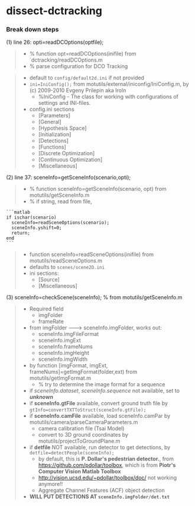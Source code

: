 # dissect-dctracking

### 

### Break down steps
(1) line 26: opti=readDCOptions(optfile);
> - % function opt=readDCOptions(inifile) from `dctracking/readDCOptions.m
> - % parse configuration for DCO Tracking

> - default to `config/default2d.ini` if not provided
> - `ini=IniConfig();` from motutils/external/iniconfig/IniConfig.m, by (c) 2009-2010 Evgeny Prilepin aka Iroln
>    - %IniConfig - The class for working with configurations of settings and INI-files. 
> - config.ini sections
>    - [Parameters]
>    - [General]
>    - [Hypothesis Space]
>    - [Initialization]
>    - [Detections]
>    - [Functions]
>    - [Discrete Optimization]
>    - [Continuous Optimization]
>    - [Miscellaneous]

(2) line 37: sceneInfo=getSceneInfo(scenario,opti);
> - % function sceneInfo=getSceneInfo(scenario, opt) from motutils/getSceneInfo.m
> - % if string, read from file, 
    
    ```matlab
    if ischar(scenario)
      sceneInfo=readSceneOptions(scenario);
      sceneInfo.yshift=0;
      return;
    end
    ```
> - function sceneInfo=readSceneOptions(inifile) from motutils/readSceneOptions.m
> - defaults to `scenes/scene2D.ini`
> - ini sections:
>   - [Source]
>   - [Miscellaneous]

(3) sceneInfo=checkScene(sceneInfo); %   from motutils/getSceneInfo.m
> - Required field
>    - imgFolder
>    - frameRate
> - from imgFolder ---> sceneInfo.imgFolder, works out:
>    - sceneInfo.imgFileFormat
>    - sceneInfo.imgExt
>    - sceneInfo.frameNums
>    - sceneInfo.imgHeight
>    - sceneInfo.imgWidth 
> - by function [imgFormat, imgExt, frameNums]=getImgFormat(folder,ext) from motutils/getImgFormat.m
>    - % try to determine the image format for a sequence
> - if _sceneInfo.dataset_, _sceneInfo.sequence_ not available, set to **_unknown_**
> - if **sceneInfo.gtFile** available, convert ground truth file by `gtInfo=convertTXTToStruct(sceneInfo.gtFile);`
> - if **sceneInfo.camFile** available, load sceneInfo.camPar by motutils/camera/parseCameraParameters.m
>    - camera calibration file (Tsai Model)
>    - convert to 3D ground coordinates by motutils/projectToGroundPlane.m
> - if **detfile** NOT available, run detector to get detections, by `detfile=detectPeople(sceneInfo);`
>    - by default, this is **P. Dollar's pedestrian detector.**, from https://github.com/pdollar/toolbox, which is from **Piotr's Computer Vision Matlab Toolbox**
>    - http://vision.ucsd.edu/~pdollar/toolbox/doc/ not working anymore!!
>    - Aggregate Channel Features (ACF) object detection
> -  **WILL PUT DETECTIONS AT `sceneInfo.imgFolder/det.txt`**




